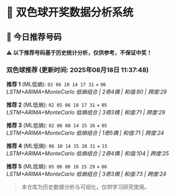 # 🎯 双色球开奖数据分析系统

<!-- BEGIN:recommendations -->
## 🎯 今日推荐号码

**⚠️ 以下推荐号码基于历史统计分析，仅供参考，不保证中奖！**

### 双色球推荐 (更新时间: 2025年08月18日 11:37:48)

**推荐 1** (ML低熵): `02 06 10 14 17 31` + `06`  
*LSTM+ARIMA+MonteCarlo 低熵组合 | 2奇4偶 | 和值:80 | 跨度:29*

**推荐 2** (ML低熵): `02 05 06 10 17 31` + `05`  
*LSTM+ARIMA+MonteCarlo 低熵组合 | 3奇3偶 | 和值:71 | 跨度:29*

**推荐 3** (ML低熵): `02 06 08 14 15 26` + `05`  
*LSTM+ARIMA+MonteCarlo 低熵组合 | 1奇5偶 | 和值:71 | 跨度:24*

**推荐 4** (ML低熵): `06 10 14 15 28 31` + `15`  
*LSTM+ARIMA+MonteCarlo 低熵组合 | 2奇4偶 | 和值:104 | 跨度:25*

**推荐 5** (ML低熵): `05 06 08 10 15 29` + `06`  
*LSTM+ARIMA+MonteCarlo 低熵组合 | 3奇3偶 | 和值:73 | 跨度:24*

<!-- END:recommendations -->



> 本仓库为历史数据分析与可视化，仅供学习研究使用。
